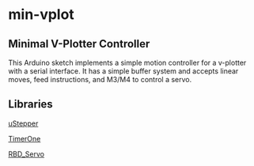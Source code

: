 # min-vplot
## Minimal V-Plotter Controller

This Arduino sketch implements a simple motion controller for a v-plotter with a serial interface. It has a simple buffer system and accepts linear moves, feed instructions, and M3/M4 to control a servo.

## Libraries
[uStepper](https://github.com/daPhoosa/uStepper)

[TimerOne](https://github.com/PaulStoffregen/TimerOne)

[RBD_Servo](https://github.com/alextaujenis/RBD_Servo)
